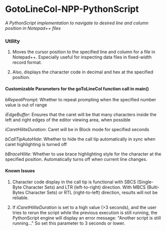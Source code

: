 # GotoLineCol-NPP-PythonScript
_A PythonScript implementation to navigate to desired line and column position in Notepad++ files_

### Utility
1. Moves the cursor position to the specified line and column for a file in Notepad++.
Especially useful for inspecting data files in fixed-width record format.

2. Also, displays the character code in decimal and hex at the specified position.

#### Customizable Parameters for the goToLineCol function call in main()

*bRepeatPrompt*: Whether to repeat prompting when the specified number value is out of range

*iEdgeBuffer*: Ensures that the caret will be that many characters inside the left and right edges of the editor viewing area, when possible

*iCaretHiliteDuration*: Caret will be in Block mode for specified seconds

*bCallTipAutoHide*: Whether to hide the call tip automatically in sync when caret highlighting is turned off

*bBraceHilite*: Whether to use brace highlighting style for the character at the specified position. Automatically turns off when current line changes.

#### Known Issues
1. Character code display in the call tip is functional with SBCS (Single-Byte Character Sets) and LTR (left-to-right) direction. With MBCS (Bulti-Bytes Character Sets) or RTL (right-to-left) direction, results will not be reliable.

2. If _iCaretHiliteDuration_ is set to a high value (>3 seconds), and the user tries to rerun the script while the previous execution is still running, the PythonScript engine will display an error message: "Another script is still running..." So set this parameter to 3 seconds or lower.
